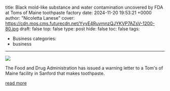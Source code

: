 title: Black mold-like substance and water contamination uncovered by FDA at Toms of Maine toothpaste factory
date: 2024-11-20 19:53:21 +0000
author: "Nicoletta Lanese"
cover: https://cdn.mos.cms.futurecdn.net/YyvE4RuvmnzQJYKVP7AZsV-1200-80.jpg
draft: false
top: false
type: post
hide: false
toc: false
tags:
  - Business
categories:
  - business
---

![](https://cdn.mos.cms.futurecdn.net/YyvE4RuvmnzQJYKVP7AZsV-1200-80.jpg)

The Food and Drug Administration has issued a warning letter to a Tom's of Maine facility in Sanford that makes toothpaste.

[read more](https://www.livescience.com/health/black-mold-like-substance-and-water-contamination-uncovered-by-fda-at-toms-of-maine-toothpaste-factory)
